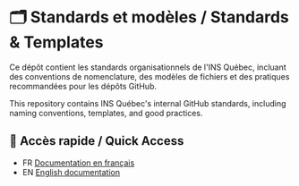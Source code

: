 # 🗂️ Standards et modèles / Standards & Templates

Ce dépôt contient les standards organisationnels de l'INS Québec, incluant des conventions de nomenclature, des modèles de fichiers et des pratiques recommandées pour les dépôts GitHub.

This repository contains INS Québec's internal GitHub standards, including naming conventions, templates, and good practices.

## 📄 Accès rapide / Quick Access

- FR [Documentation en français](./docs/fr/README.md)
- EN [English documentation](./docs/en/README.md)

